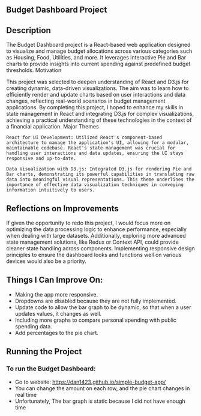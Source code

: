 
## Budget Dashboard Project
## Description

The Budget Dashboard project is a React-based web application designed to visualize and manage budget allocations across various categories such as Housing, Food, Utilities, and more. It leverages interactive Pie and Bar charts to provide insights into current spending against predefined budget thresholds.
Motivation

This project was selected to deepen understanding of React and D3.js for creating dynamic, data-driven visualizations. The aim was to learn how to efficiently render and update charts based on user interactions and data changes, reflecting real-world scenarios in budget management applications. By completing this project, I hoped to enhance my skills in state management in React and integrating D3.js for complex visualizations, achieving a practical understanding of these technologies in the context of a financial application.
Major Themes

    React for UI Development: Utilized React's component-based architecture to manage the application's UI, allowing for a modular, maintainable codebase. React's state management was crucial for handling user interactions and data updates, ensuring the UI stays responsive and up-to-date.

    Data Visualization with D3.js: Integrated D3.js for rendering Pie and Bar charts, demonstrating its powerful capabilities in translating raw data into meaningful visual representations. This theme underlines the importance of effective data visualization techniques in conveying information intuitively to users.

## Reflections on Improvements

If given the opportunity to redo this project, I would focus more on optimizing the data processing logic to enhance performance, especially when dealing with large datasets. Additionally, exploring more advanced state management solutions, like Redux or Context API, could provide cleaner state handling across components. Implementing responsive design principles to ensure the dashboard looks and functions well on various devices would also be a priority.

## Things I Can Improve On:

- Making the app more responsive.
- Dropdowns are disabled because they are not fully implemented.
- Update code to allow the bar graph to be dynamic, so that when a user updates values, it changes as well.
- Including more graphs to compare personal spending with public spending data.
- Add percentages to the pie chart.

## Running the Project

### To run the Budget Dashboard:

  - Go to website: https://dan1423.github.io/simple-budget-app/
  - You can change the amount on each row, and the pie chart changes in real time
  - Unfortunately, The bar graph is static because I did not have enough time
